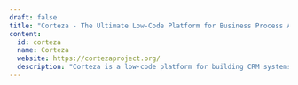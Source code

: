 ```yaml
---
draft: false
title: "Corteza - The Ultimate Low-Code Platform for Business Process Automation and CRM"
content:
  id: corteza
  name: Corteza
  website: https://cortezaproject.org/
  description: "Corteza is a low-code platform for building CRM systems, automating workflows, and integrating data across environments."
---
```

